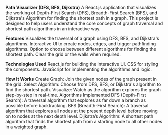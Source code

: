 **Path Visualizer (DFS, BFS, Dijkstra)**
A React.js application that visualizes the working of Depth-First Search (DFS), Breadth-First Search (BFS), and Dijkstra's Algorithm for finding the shortest path in a graph. This project is designed to help users understand the core concepts of graph traversal and shortest path algorithms in an interactive way.

**Features**
Visualizes the traversal of a graph using DFS, BFS, and Dijkstra's algorithms.
Interactive UI to create nodes, edges, and trigger pathfinding algorithms.
Option to choose between different algorithms for finding the shortest path.
Clear the grid or the walls when required.

**Technologies Used**
React.js for building the interactive UI.
CSS for styling the components.
JavaScript for implementing the algorithms and logic.

**How It Works**
Create Graph: Join the given nodes of the graph present in the grid.
Select Algorithm: Choose from DFS, BFS, or Dijkstra's algorithm to find the shortest path.
Visualize: Watch as the algorithm explores the graph step-by-step in real-time.
Algorithms Implemented
DFS (Depth-First Search): A traversal algorithm that explores as far down a branch as possible before backtracking.
BFS (Breadth-First Search): A traversal algorithm that explores all nodes at the present depth level before moving on to nodes at the next depth level.
Dijkstra’s Algorithm: A shortest path algorithm that finds the shortest path from a starting node to all other nodes in a weighted graph.













